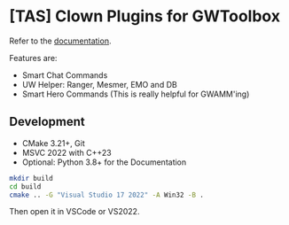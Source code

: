 # [TAS] Clown Plugins for GWToolbox

Refer to the [documentation](https://franneck94.github.io/GwToolbox_HelperPlugins/).

Features are:

- Smart Chat Commands
- UW Helper: Ranger, Mesmer, EMO and DB
- Smart Hero Commands (This is really helpful for GWAMM'ing)

## Development

- CMake 3.21+, Git
- MSVC 2022 with C++23
- Optional: Python 3.8+ for the Documentation

```bash
mkdir build
cd build
cmake .. -G "Visual Studio 17 2022" -A Win32 -B .
```

Then open it in VSCode or VS2022.
